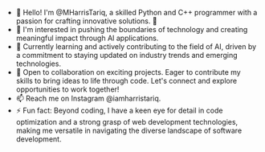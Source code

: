 - 👋 Hello! I'm @MHarrisTariq, a skilled Python and C++ programmer with a passion for crafting innovative solutions. 🚀
- 👀 I'm interested in pushing the boundaries of technology and creating meaningful impact through AI applications.
- 🌱 Currently learning and actively contributing to the field of AI, driven by a commitment to staying updated on industry trends and emerging technologies.
- 💞️ Open to collaboration on exciting projects. Eager to contribute my skills to bring ideas to life through code. Let's connect and explore opportunities to work together!
- 📫 Reach me on Instagram @iamharristariq.
- ⚡ Fun fact: Beyond coding, I have a keen eye for detail in code optimization and a strong grasp of web development technologies, making me versatile in navigating the diverse landscape of software development.
<!---
MHarrisTariq/MHarrisTariq is a ✨ special ✨ repository because its `README.md` (this file) appears on your GitHub profile.
You can click the Preview link to take a look at your changes.
--->
